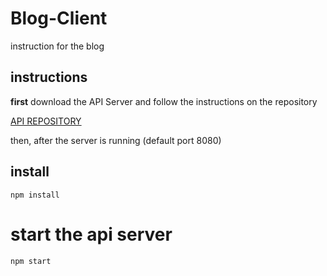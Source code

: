 # Blog-Client

instruction for the blog

## instructions

**first** download the API Server and follow the instructions on the repository

[API REPOSITORY](https://github.com/Ewcom/Blog-API)

then, after the server is running (default port 8080)



## install

    npm install
    
    
# start the api server

    npm start

